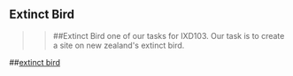 Extinct Bird
------------

>>##Extinct Bird
>one of our tasks for IXD103. Our task is to create a site on new zealand's extinct bird.

##[extinct bird](http://chriskeno.github.io/extinct-new-zealand-bird/index.html)